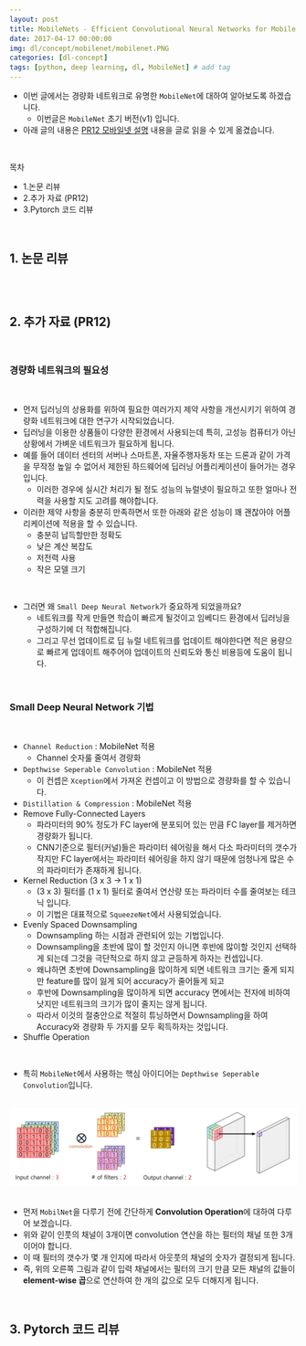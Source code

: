 ```yaml
---
layout: post
title: MobileNets - Efficient Convolutional Neural Networks for Mobile Vision Applications
date: 2017-04-17 00:00:00
img: dl/concept/mobilenet/mobilenet.PNG
categories: [dl-concept] 
tags: [python, deep learning, dl, MobileNet] # add tag
---
```


- 이번 글에서는 경량화 네트워크로 유명한 `MobileNet`에 대하여 알아보도록 하겠습니다.
    - 이번글은 `MobileNet` 초기 버전(v1) 입니다.
- 아래 글의 내용은 [PR12 모바일넷 설명](https://youtu.be/7UoOFKcyIvM) 내용을 글로 읽을 수 있게 옮겼습니다.

<br>

목차
- 1.논문 리뷰
- 2.추가 자료 (PR12)
- 3.Pytorch 코드 리뷰 

<br>

## **1. 논문 리뷰**

<br>


<br>

## **2. 추가 자료 (PR12)**

<br> 


### 경량화 네트워크의 필요성

<br>

- 먼저 딥러닝의 상용화를 위하여 필요한 여러가지 제약 사항을 개선시키기 위하여 경량화 네트워크에 대한 연구가 시작되었습니다.
- 딥러닝을 이용한 상품들이 다양한 환경에서 사용되는데 특히, 고성능 컴퓨터가 아닌 상황에서 가벼운 네트워크가 필요하게 됩니다. 
- 예를 들어 데이터 센터의 서버나 스마트폰, 자율주행자동차 또는 드론과 같이 가격을 무작정 높일 수 없어서 제한된 하드웨어에 딥러닝 어플리케이션이 들어가는 경우입니다.
    - 이러한 경우에 실시간 처리가 될 정도 성능의 뉴럴넷이 필요하고 또한 얼마나 전력을 사용할 지도 고려를 해야합니다.    
- 이러한 제약 사항을 충분히 만족하면서 또한 아래와 같은 성능이 꽤 괜찮아야 어플리케이션에 적용을 할 수 있습니다.
    - 충분히 납득할만한 정확도
    - 낮은 계산 복잡도
    - 저전력 사용
    - 작은 모델 크기

<br>

- 그러면 왜 `Small Deep Neural Network`가 중요하게 되었을까요?
    - 네트워크를 작게 만들면 학습이 빠르게 될것이고 임베디드 환경에서 딥러닝을 구성하기에 더 적합해집니다.
    - 그리고 무선 업데이트로 딥 뉴럴 네트워크를 업데이트 해야한다면 적은 용량으로 빠르게 업데이트 해주어야 업데이트의 신뢰도와 통신 비용등에 도움이 됩니다. 
    
<br>

### Small Deep Neural Network 기법

<br>

- `Channel Reduction` : MobileNet 적용
    - Channel 숫자룰 줄여서 경량화
- `Depthwise Seperable Convolution` : MobileNet 적용
    - 이 컨셉은 `Xception`에서 가져온 컨셉이고 이 방법으로 경량화를 할 수 있습니다.
- `Distillation & Compression` : MobileNet 적용
- Remove Fully-Connected Layers
    - 파라미터의 90% 정도가 FC layer에 분포되어 있는 만큼 FC layer를 제거하면 경량화가 됩니다. 
    - CNN기준으로 필터(커널)들은 파라미터 쉐어링을 해서 다소 파라미터의 갯수가 작지만 FC layer에서는 파라미터 쉐어링을 하지 않기 때문에 엄청나게 많은 수의 파라미터가 존재하게 됩니다. 
- Kernel Reduction (3 x 3 → 1 x 1)
    - (3 x 3) 필터를 (1 x 1) 필터로 줄여서 연산량 또는 파라미터 수를 줄여보는 테크닉 입니다. 
    - 이 기법은 대표적으로 `SqueezeNet`에서 사용되었습니다.
- Evenly Spaced Downsampling
    - Downsampling 하는 시점과 관련되어 있는 기법입니다.
    - Downsampling을 초반에 많이 할 것인지 아니면 후반에 많이할 것인지 선택하게 되는데 그것을 극단적으로 하지 않고 균등하게 하자는 컨셉입니다.
    - 왜냐하면 초반에 Downsampling을 많이하게 되면 네트워크 크기는 줄게 되지만 feature를 많이 잃게 되어 accuracy가 줄어들게 되고
    - 후반에 Downsampling을 많이하게 되면 accuracy 면에서는 전자에 비하여 낫지만 네트워크의 크기가 많이 줄지는 않게 됩니다.
    - 따라서 이것의 절충안으로 적절히 튜닝하면서 Downsampling을 하여 Accuracy와 경량화 두 가지를 모두 획득하자는 것입니다.
- Shuffle Operation

<br>

- 특히 `MobileNet`에서 사용하는 핵심 아이디어는 `Depthwise Seperable Convolution`입니다.

<br>
<center><img src="../assets/img/dl/concept/mobilenet/1.PNG" alt="Drawing" style="width: 800px;"/></center>
<br>

- 먼저 `MobilNet`을 다루기 전에 간단하게 **Convolution Operation**에 대하여 다루어 보겠습니다.
- 위와 같이 인풋의 채널이 3개이면 convolution 연산을 하는 필터의 채널 또한 3개이어야 합니다.
- 이 때 필터의 갯수가 몇 개 인지에 따라서 아웃풋의 채널의 숫자가 결정되게 됩니다.
- 즉, 위의 오른쪽 그림과 같이 입력 채널에서는 필터의 크기 만큼 모든 채널의 값들이 **element-wise 곱**으로 연산하여 한 개의 값으로 모두 더해지게 됩니다.

<br>

## **3. Pytorch 코드 리뷰**

<br>
